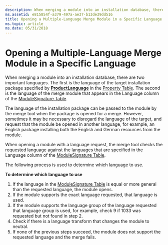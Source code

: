 ```yaml
---
description: When merging a module into an installation database, there are two important languages.
ms.assetid: e815854f-a379-497a-ae37-b13de39dd516
title: Opening a Multiple-Language Merge Module in a Specific Language
ms.topic: article
ms.date: 05/31/2018
---
```


# Opening a Multiple-Language Merge Module in a Specific Language

When merging a module into an installation database, there are two important languages. The first is the language of the target installation package specified by [**ProductLanguage**](productlanguage.md) in the [Property Table](property-table.md). The second is the language of the merge module that appears in the Language column of the [ModuleSignature Table](modulesignature-table.md).

The language of the installation package can be passed to the module by the merge tool when the package is opened for a merge. However, sometimes it may be necessary to disregard the language of the target, and request that the module be opened in another language, for example, an English package installing both the English and German resources from the module.

When opening a module with a language request, the merge tool checks the requested language against the languages that are specified in the Language column of the [ModuleSignature Table](modulesignature-table.md).

The following process is used to determine which language to use.

**To determine which language to use**

1.  If the language in the [ModuleSignature Table](modulesignature-table.md) is equal or more general than the requested language, the module opens.
2.  If the module supports the exact language requested, that language is used.
3.  If the module supports the language group of the language requested that language group is used, for example, check 9 if 1033 was requested but not found in step 2.
4.  Check if there is a language transform that changes the module to neutral.
5.  If none of the previous steps succeed, the module does not support the requested language and the merge fails.

 

 



